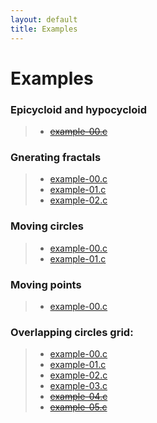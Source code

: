```yaml
---
layout: default
title: Examples
---
```


# Examples

### Epicycloid and hypocycloid

> * [~~example-00.c~~](examples/epicycloid_hypocycloid/example-00.html)

### Gnerating fractals

> * [example-00.c](examples/generating_fractals/example-00.html)
> * [example-01.c](examples/generating_fractals/example-01.html)
> * [example-02.c](examples/generating_fractals/example-02.html)

### Moving circles

> * [example-00.c](examples/moving_circles/example-00.html)
> * [example-01.c](examples/moving_circles/example-01.html)

### Moving points

> * [example-00.c](examples/moving_points/example-00.html)

### Overlapping circles grid:

> * [example-00.c](examples/overlapping_circles_grid/example-00.html)
> * [example-01.c](examples/overlapping_circles_grid/example-01.html)
> * [example-02.c](examples/overlapping_circles_grid/example-02.html)
> * [example-03.c](examples/overlapping_circles_grid/example-03.html)
> * [~~example-04.c~~](examples/overlapping_circles_grid/example-04.html)
> * [~~example-05.c~~](examples/overlapping_circles_grid/example-05.html)

